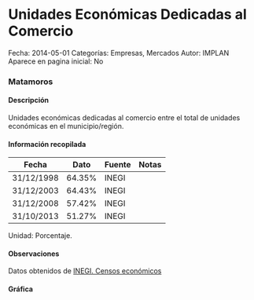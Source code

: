 Unidades Económicas Dedicadas al Comercio
=====

Fecha: 2014-05-01
Categorías: Empresas, Mercados
Autor: IMPLAN
Aparece en pagina inicial: No

### Matamoros

#### Descripción

Unidades económicas dedicadas al comercio entre el total de unidades económicas en el municipio/región.

<!-- break -->

#### Información recopilada

<table class="table table-hover table-bordered matriz">
  <thead>
    <tr><th>Fecha</th><th>Dato</th><th>Fuente</th><th>Notas</th></tr>
  </thead>
  <tbody>
    <tr><td class="centrado">31/12/1998</td><td class="derecha">64.35%</td><td>INEGI</td><td></td></tr>
    <tr><td class="centrado">31/12/2003</td><td class="derecha">64.43%</td><td>INEGI</td><td></td></tr>
    <tr><td class="centrado">31/12/2008</td><td class="derecha">57.42%</td><td>INEGI</td><td></td></tr>
    <tr><td class="centrado">31/10/2013</td><td class="derecha">51.27%</td><td>INEGI</td><td></td></tr>
  </tbody>
</table>

Unidad: Porcentaje.

#### Observaciones

Datos obtenidos de [INEGI. Censos económicos](http://www3.inegi.org.mx/sistemas/saic/)

#### Gráfica

<div id="Morriskveonplr" class="grafica"></div>
  <script>
  new Morris.Line({
    element: 'Morriskveonplr',
    data: [
      { fecha: '1998-12-31', dato: 64.3500 },
      { fecha: '2003-12-31', dato: 64.4300 },
      { fecha: '2008-12-31', dato: 57.4200 },
      { fecha: '2013-10-31', dato: 51.2700 }
    ],
    xkey: 'fecha',
    ykeys: ['dato'],
    labels: ['Dato'],
    lineColors: ['#FF5B02'],
    xLabelFormat: function(d) {
      return d.getDate()+'/'+(d.getMonth()+1)+'/'+d.getFullYear();
    },
    dateFormat: function (ts) {
      var d = new Date(ts);
      return d.getDate() + '/' + (d.getMonth() + 1) + '/' + d.getFullYear();
    }
  });
  </script>

